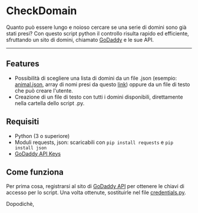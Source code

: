 # CheckDomain

Quanto può essere lungo e noioso cercare se una serie di domini sono già stati presi? 
Con questo script python il controllo risulta rapido ed efficiente, sfruttando un sito di domini, chiamato [GoDaddy](https://it.godaddy.com/) e le sue API.
<hr>

## Features
* Possibilità di scegliere una lista di domini da un file .json (esempio: [animal.json](https://github.com/fillics/CheckDomain/blob/main/animals.json), array di nomi presi da questo [link](https://gist.github.com/borlaym/585e2e09dd6abd9b0d0a)) oppure da un file di testo che può creare l'utente.
* Creazione di un file di testo con tutti i domini disponibili, direttamente nella cartella dello script .py.

## Requisiti
* Python (3 o superiore)
* Moduli requests, json: scaricabili con ```pip install requests``` e ```pip install json```
* [GoDaddy API Keys](https://developer.godaddy.com/keys)

## Come funziona
Per prima cosa, registrarsi al sito di [GoDaddy API](https://developer.godaddy.com/) per ottenere le chiavi di accesso per lo script. Una volta ottenute, sostituirle nel file [credentials.py](https://github.com/fillics/CheckDomain/blob/main/credentials.py). 

Dopodichè, 
